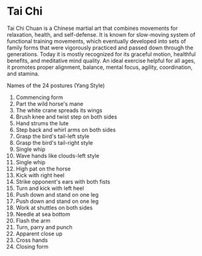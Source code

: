 # Tai Chi

Tai Chi Chuan is a Chinese martial art that combines movements for relaxation, health, and self-defense. It is known for slow-moving system of functional training movements, which eventually developed into sets of family forms that were vigorously practiced and passed down through the generations. Today it is mostly recognized for its graceful motion, healthful benefits, and meditative mind quality. An ideal exercise helpful for all ages, it promotes proper alignment, balance, mental focus, agility, coordination, and stamina.

  
Names of the 24 postures \(Yang Style\)

1. Commencing form
2. Part the wild horse's mane
3. The white crane spreads its wings
4. Brush knee and twist step on both sides
5. Hand strums the lute
6. Step back and whirl arms on both sides
7. Grasp the bird's tail-left style
8. Grasp the bird's tail-right style
9. Single whip
10. Wave hands like clouds-left style
11. Single whip
12. High pat on the horse
13. Kick with right heel
14. Strike opponent's ears with both fists
15. Turn and kick with left heel
16. Push down and stand on one leg 
17. Push down and stand on one leg
18. Work at shuttles on both sides
19. Needle at sea bottom
20. Flash the arm
21. Turn, parry and punch
22. Apparent close up
23. Cross hands
24. Closing form
